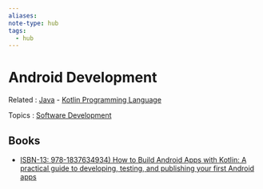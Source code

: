 ```yaml
---
aliases:
note-type: hub
tags:
  - hub
---
```


# Android Development

Related : [Java](Java.md) - [Kotlin Programming Language](Kotlin%20Programming%20Language.md)

Topics : [Software Development](Software%20Development)

## Books

- [ISBN-13: 978-1837634934) How to Build Android Apps with Kotlin: A practical guide to developing, testing, and publishing your first Android apps](../Book%20Notes%20and%20References%20Library/Hub%20-%20How%20to%20Build%20Android%20Apps%20with%20Kotlin.md)
